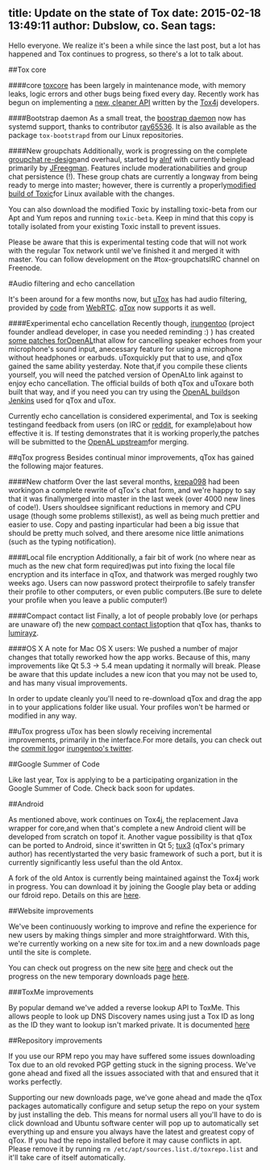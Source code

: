 title: Update on the state of Tox
date: 2015-02-18 13:49:11
author: Dubslow, co. Sean
tags:
---

Hello everyone. We realize it's been a while since the last post, but a lot has happened and Tox continues to progress, so there's a lot to talk about.

##Tox core

####core
[toxcore](https://github.com/irungentoo/toxcore) has been largely in maintenance mode, with memory leaks, logic errors and other bugs being fixed every day. Recently work has begun on implementing a [new, cleaner API](https://github.com/irungentoo/toxcore/tree/new_api) written by the [Tox4j](https://github.com/sonOfRa/tox4j) developers.


####Bootstrap daemon
As a small treat, the [boostrap daemon](https://github.com/irungentoo/toxcore/tree/master/other/bootstrap_daemon) now has systemd support, thanks to contributor [ray65536](https://github.com/ray65536). It is also available as the package `tox-bootstrapd` from our Linux repositories.

####New groupchats
Additionally, work is progressing on the complete [groupchat re-design](https://github.com/JFreegman/toxcore)and overhaul, started by [alnf](https://github.com/alnf) with currently beinglead primarily by [JFreegman](https://github.com/JFreegman). Features include moderationabilities and group chat persistence (!). These group chats are currently a longway from being ready to merge into master; however, there is currently a properly[modified build of Toxic](https://jenkins.libtoxcore.so/job/toxic_linux_beta/lastSuccessfulBuild/artifact/toxic)for Linux available with the changes. 

You can also download the modified Toxic by installing toxic-beta from our Apt and Yum repos and running ``toxic-beta``. Keep in mind that this copy is totally isolated from your existing Toxic install to prevent issues.

Please be aware that this is experimental testing code that will not work with the regular Tox network until we've finished it and merged it with master. You can follow development on the #tox-groupchatsIRC channel on Freenode.

#Audio filtering and echo cancellation

It's been around for a few months now, but [uTox](https://github.com/notsecure/uTox)
has had audio filtering, provided by [code](https://github.com/irungentoo/filter_audio) from [WebRTC](https://code.google.com/p/webrtc/). [qTox](https://github.com/tux3/qTox) now supports it as well.

####Experimental echo cancellation
Recently though, [irungentoo](https://github.com/irungentoo) (project founder andlead developer, in case you needed reminding :) ) has created [some patches forOpenAL](https://github.com/irungentoo/openal-soft-tox)that allow for cancelling speaker echoes from your microphone's sound input, anecessary feature for using a microphone without headphones or earbuds. uToxquickly put that to use, and qTox gained the same ability yesterday. Note that,if you compile these clients yourself, you will need the patched version of OpenALto link against to enjoy echo cancellation. The official builds of both qTox and uToxare both built that way, and if you need you can try using the [OpenAL builds](https://jenkins.libtoxcore.so/search/?q=openal)on [Jenkins](https://jenkins.libtoxcore.so/) used for qTox and uTox.

Currently echo cancellation is considered experimental, and Tox is seeking testingand feedback from users (on IRC or [reddit](https://reddit.com/r/projecttox), for example)about how effective it is. If testing demonstrates that it is working properly,the patches will be submitted to the [OpenAL upstream](https://github.com/kcat/openal-soft)for merging.

##qTox progress
Besides continual minor improvements, qTox has gained the following major features.

####New chatform
Over the last several months, [krepa098](https://github.com/krepa098) had been workingon a complete rewrite of qTox's chat form, and we're happy to say that it was finallymerged into master in the last week (over 4000 new lines of code!). Users shouldsee significant reductions in memory and CPU usage (though some problems stillexist), as well as being much prettier and easier to use. Copy and pasting inparticular had been a big issue that should be pretty much solved, and there aresome nice little animations (such as the typing notification).

####Local file encryption
Additionally, a fair bit of work (no where near as much as the new chat form required)was put into fixing the local file encryption and its interface in qTox, and thatwork was merged roughly two weeks ago. Users can now password protect theirprofile to safely transfer their profile to other computers, or even public computers.(Be sure to delete your profile when you leave a public computer!)

####Compact contact list
Finally, a lot of people probably love (or perhaps are unaware of) the new [compact contact list](http://i.imgur.com/tmX8z9s.png)option that qTox has, thanks to [lumirayz](https://github.com/lumirayz).

####OS X
A note for Mac OS X users: We pushed a number of major changes that totally reworked how the app works. Because of this, many improvements like Qt 5.3 -> 5.4 mean updating it normally will break. Please be aware that this update includes a new icon that you may not be used to, and has many visual improvements.

In order to update cleanly you'll need to re-download qTox and drag the app in to your applications folder like usual. Your profiles won't be harmed or modified in any way.

##uTox progress
uTox has been slowly receiving incremental improvements, primarily in the interface.For more details, you can check out the [commit log](https://github.com/notsecure/uTox/commits/master)or [irungentoo's twitter](https://twitter.com/irungentoo).

##Google Summer of Code

Like last year, Tox is applying to be a participating organization in the Google Summer of Code. Check back soon for updates.

##Android

As mentioned above, work continues on Tox4j, the replacement Java wrapper for core,and when that's complete a new Android client will be developed from scratch on topof it. Another vague possibility is that qTox can be ported to Android, since it'swritten in Qt 5; [tux3](https://github.com/tux3) (qTox's primary author) has recentlystarted the very basic framework of such a port, but it is currently significantly less useful than the old Antox.

A fork of the old Antox is currently being maintained against the Tox4j work in progress. You can download it by joining the Google play beta or adding our fdroid repo. Details on this are [here](https://wiki.tox.im/Binaries).


##Website improvements

We've been continuously working to improve and refine the experience for new users by making things simpler and more straightforward. With this, we're currently working on a new site for tox.im and a new downloads page until the site is complete.

You can check out progress on the new site [here](https://beta.tox.im) and check out the progress on the new temporary downloads page [here](https://downloads.tox.im).

###ToxMe improvements

By popular demand we've added a reverse lookup API to ToxMe. This allows people to look up DNS Discovery names using just a Tox ID as long as the ID they want to lookup isn't marked private. It is documented [here](https://github.com/Tox/toxme.se/blob/master/api.md)

##Repository improvements

If you use our RPM repo you may have suffered some issues downloading Tox due to an old revoked PGP getting stuck in the signing process. We've gone ahead and fixed all the issues associated with that and ensured that it works perfectly.

Supporting our new downloads page, we've gone ahead and made the qTox packages automatically configure and setup setup the repo on your system by just installing the deb. This means for normal users all you'll have to do is click download and Ubuntu software center will pop up to automatically set everything up and ensure you always have the latest and greatest copy of qTox. If you had the repo installed before it may cause conflicts in apt. Please remove it by running ``rm /etc/apt/sources.list.d/toxrepo.list`` and it'll take care of itself automatically.


